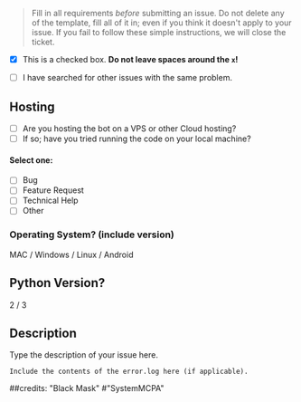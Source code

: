 > Fill in all requirements *before* submitting an issue.
> Do not delete any of the template, fill all of it in; even if you think it doesn't apply to your issue.
> If you fail to follow these simple instructions, we will close the ticket.

- [x] This is a checked box. **Do not leave spaces around the `x`!**

- [ ] I have searched for other issues with the same problem.

## Hosting
- [ ] Are you hosting the bot on a VPS or other Cloud hosting?
- [ ] If so; have you tried running the code on your local machine?

#### Select one:
- [ ] Bug
- [ ] Feature Request
- [ ] Technical Help
- [ ] Other

### Operating System? (include version)
MAC / Windows / Linux / Android

## Python Version?
2 / 3

## Description

Type the description of your issue here.

```
Include the contents of the error.log here (if applicable).
```
##credits: "Black Mask" #"SystemMCPA"
